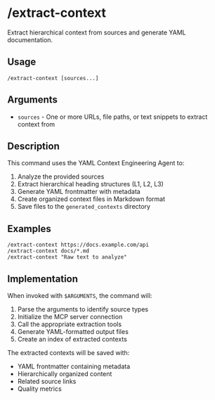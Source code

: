 # /extract-context

Extract hierarchical context from sources and generate YAML documentation.

## Usage

```
/extract-context [sources...]
```

## Arguments

- `sources` - One or more URLs, file paths, or text snippets to extract context from

## Description

This command uses the YAML Context Engineering Agent to:

1. Analyze the provided sources
2. Extract hierarchical heading structures (L1, L2, L3)
3. Generate YAML frontmatter with metadata
4. Create organized context files in Markdown format
5. Save files to the `generated_contexts` directory

## Examples

```
/extract-context https://docs.example.com/api
/extract-context docs/*.md
/extract-context "Raw text to analyze"
```

## Implementation

When invoked with `$ARGUMENTS`, the command will:

1. Parse the arguments to identify source types
2. Initialize the MCP server connection
3. Call the appropriate extraction tools
4. Generate YAML-formatted output files
5. Create an index of extracted contexts

The extracted contexts will be saved with:
- YAML frontmatter containing metadata
- Hierarchically organized content
- Related source links
- Quality metrics